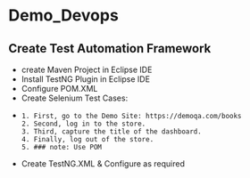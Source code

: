 # Demo_Devops

## Create Test Automation Framework
- create Maven Project in Eclipse IDE
- Install TestNG Plugin in Eclipse IDE
- Configure POM.XML
- Create Selenium Test Cases:
- 
      1. First, go to the Demo Site: https://demoqa.com/books
      2. Second, log in to the store.
      3. Third, capture the title of the dashboard.
      4. Finally, log out of the store.
      5. ### note: Use POM
- Create TestNG.XML & Configure as required
